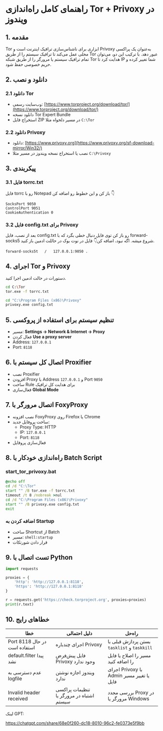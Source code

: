 # راهنمای کامل راه‌اندازی Tor + Privoxy در ویندوز


## 1. مقدمه
Tor ابزاری برای ناشناس‌سازی ترافیک اینترنت است و Privoxy به‌عنوان یک پراکسی محلی عمل می‌کند تا ترافیک سیستم را از طریق Tor عبور دهد. با ترکیب این دو، می‌توان تمام ترافیک سیستم یا مرورگر را از طریق شبکه Tor هدایت کرد تا IP شما تغییر کرده و حریم خصوصی حفظ شود.

## 2. دانلود و نصب

### 2.1 دانلود Tor
- وب‌سایت رسمی: [https://www.torproject.org/download/tor/](https://www.torproject.org/download/tor/)
- دانلود نسخه Tor Expert Bundle
- استخراج فایل ZIP در مسیر دلخواه مثلا `C:\Tor`

### 2.2 دانلود Privoxy
- دانلود: [https://www.privoxy.org](https://www.privoxy.org/sf-download-mirror/Win32/)
- نصب یا استخراج نسخه ویندوز در مسیر مثلا `C:\Privoxy`

## 3. پیکربندی

### 3.1 فایل torrc.txt
فایل torrc رو با Notepad باز کن و این خطوط رو اضافه کن 👇
```
SocksPort 9050
ControlPort 9051
CookieAuthentication 0
```

### 3.2 فایل config.txt برای Privoxy
بعد از نصب، فایل config.txt رو باز کن
توی فایل دنبال خطی بگرد که با forward-socks5 شروع میشه. اگه نبود، اضافه کن👇
فایل در نوت بوک در حاللت ادمین باز کنید.
```
forward-socks5t   /   127.0.0.1:9050 .
```

## 4. اجرای Tor و Privoxy
دستورات در حالت ادمین اجرا کنید.
```bash
cd C:\Tor
tor.exe -f torrc.txt

cd "C:\Program Files (x86)\Privoxy"
privoxy.exe config.txt
```

## 5. تنظیم سیستم برای استفاده از پروکسی
- مسیر: **Settings → Network & Internet → Proxy**
- فعال کردن **Use a proxy server**
- Address: `127.0.0.1`
- Port: `8118`

## 6. اتصال کل سیستم با Proxifier
- نصب Proxifier
- افزودن Proxy با Address `127.0.0.1` و Port `9050`
- ساخت Rule برای هدایت کل ترافیک
- فعال‌سازی **Global Mode**

## 7. اتصال مرورگر با FoxyProxy
- نصب افزونه FoxyProxy روی Firefox یا Chrome
- ساخت پروفایل جدید:
  - Proxy Type: HTTP
  - IP: `127.0.0.1`
  - Port: `8118`
- فعال‌سازی پروفایل

## 8. راه‌اندازی خودکار با Batch Script
### start_tor_privoxy.bat
```bat
@echo off
cd /d "C:\Tor"
start "" /B tor.exe -f torrc.txt
timeout /t 8 /nobreak >nul
cd /d "C:\Program Files (x86)\Privoxy"
start "" /B privoxy.exe config.txt
exit
```

### اضافه کردن به Startup
- ساخت Shortcut از Batch
- مسیر: `shell:startup`
- قرار دادن شورتکات

## 9. تست اتصال با Python
```python
import requests

proxies = {
    'http': 'http://127.0.0.1:8118',
    'https': 'http://127.0.0.1:8118'
}

r = requests.get('https://check.torproject.org', proxies=proxies)
print(r.text)
```

## 10. خطاهای رایج
| خطا | دلیل احتمالی | راه‌حل |
|-----|--------------|--------|
| Port 8118 در حال استفاده است | اجرای چندباره Privoxy | بستن پردازش قبلی با `tasklist` و `taskkill` |
| default.filter پیدا نشد | فایل پیش‌فرض Privoxy وجود ندارد | مسیر را اصلاح یا فایل را اضافه کنید |
| عدم دسترسی به logfile | ویندوز اجازه نوشتن ندارد | اجرای Privoxy با Admin یا تغییر مسیر فایل |
| Invalid header received | تنظیمات پراکسی اشتباه در مرورگر یا سیستم | بررسی مجدد Proxy در مرورگر یا Windows |


لینک GPT:

https://chatgpt.com/share/68e0f260-dc18-8010-96c2-fe0373e5f9bb
